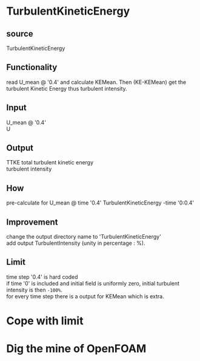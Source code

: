 # TurbulentKineticEnergy

## source
TurbulentKineticEnergy

## Functionality
read U_mean @ '0.4' and calculate KEMean. Then (KE-KEMean) get the turbulent Kinetic Energy thus turbulent intensity.

## Input
U_mean @ '0.4'   
U

## Output
TTKE total turbulent kinetic energy   
turbulent intensity

## How
pre-calculate for U_mean @ time '0.4'
TurbulentKineticEnergy -time '0:0.4'

## Improvement
change the output directory name to 'TurbulentKineticEnergy'     
add output TurbulentIntensity (unity in percentage : %).

## Limit
time step '0.4' is hard coded   
if time '0' is included and initial field is uniformly zero, initial turbulent intensity is then `-100%`.   
for every time step there is a output for KEMean which is extra.

# Cope with limit

# Dig the mine of OpenFOAM
